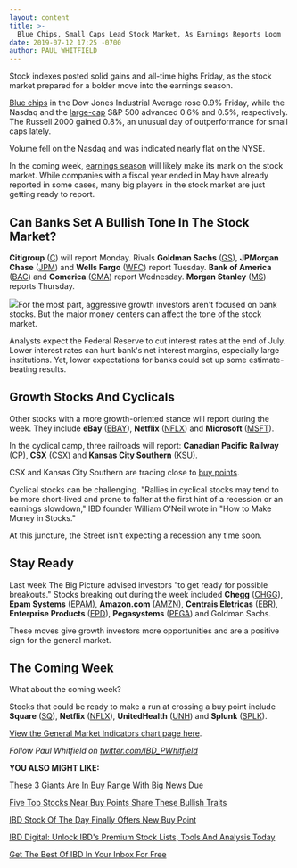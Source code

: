 ```yaml
---
layout: content
title: >-
  Blue Chips, Small Caps Lead Stock Market, As Earnings Reports Loom
date: 2019-07-12 17:25 -0700
author: PAUL WHITFIELD
---
```






Stock indexes posted solid gains and all-time highs Friday, as the stock market prepared for a bolder move into the earnings season.




[Blue chips](https://www.investors.com/how-to-invest/investors-corner/blue-chip-stock-dow-dia-warren-buffett/) in the Dow Jones Industrial Average rose 0.9% Friday, while the Nasdaq and the [large-cap](https://www.investors.com/how-to-invest/investors-corner/big-cap-stocks-can-be-winners/) S&P 500 advanced 0.6% and 0.5%, respectively. The Russell 2000 gained 0.8%, an unusual day of outperformance for small caps lately.


Volume fell on the Nasdaq and was indicated nearly flat on the NYSE.


In the coming week, [earnings season](https://www.investors.com/how-to-invest/investors-corner/earnings-season-underway-consider-this-options-strategy/) will likely make its mark on the stock market. While companies with a fiscal year ended in May have already reported in some cases, many big players in the stock market are just getting ready to report.


Can Banks Set A Bullish Tone In The Stock Market?
-------------------------------------------------


**Citigroup** ([C](https://research.investors.com/quote.aspx?symbol=C)) will report Monday. Rivals **Goldman Sachs** ([GS](https://research.investors.com/quote.aspx?symbol=GS)), **JPMorgan Chase** ([JPM](https://research.investors.com/quote.aspx?symbol=JPM)) and **Wells Fargo** ([WFC](https://research.investors.com/quote.aspx?symbol=WFC)) report Tuesday. **Bank of America** ([BAC](https://research.investors.com/quote.aspx?symbol=BAC)) and **Comerica** ([CMA](https://research.investors.com/quote.aspx?symbol=CMA)) report Wednesday. **Morgan Stanley** ([MS](https://research.investors.com/quote.aspx?symbol=MS)) reports Thursday.


![](https://www.investors.com/wp-content/uploads/2019/07/MP071219-236x300.jpg)For the most part, aggressive growth investors aren't focused on bank stocks. But the major money centers can affect the tone of the stock market.


Analysts expect the Federal Reserve to cut interest rates at the end of July. Lower interest rates can hurt bank's net interest margins, especially large institutions. Yet, lower expectations for banks could set up some estimate-beating results.


Growth Stocks And Cyclicals
---------------------------


Other stocks with a more growth-oriented stance will report during the week. They include **eBay** ([EBAY](https://research.investors.com/quote.aspx?symbol=EBAY)), **Netflix** ([NFLX](https://research.investors.com/quote.aspx?symbol=NFLX)) and **Microsoft** ([MSFT](https://research.investors.com/quote.aspx?symbol=MSFT)).


In the cyclical camp, three railroads will report: **Canadian Pacific Railway** ([CP](https://research.investors.com/quote.aspx?symbol=CP)), **CSX** ([CSX](https://research.investors.com/quote.aspx?symbol=CSX)) and **Kansas City Southern** ([KSU](https://research.investors.com/quote.aspx?symbol=KSU)).


CSX and Kansas City Southern are trading close to [buy points](https://www.investors.com/how-to-invest/investors-corner/chart-reading-basics-how-a-buy-point-marks-a-time-of-opportunity/).


Cyclical stocks can be challenging. "Rallies in cyclical stocks may tend to be more short-lived and prone to falter at the first hint of a recession or an earnings slowdown," IBD founder William O'Neil wrote in "How to Make Money in Stocks."


At this juncture, the Street isn't expecting a recession any time soon.


Stay Ready
----------


Last week The Big Picture advised investors "to get ready for possible breakouts." Stocks breaking out during the week included **Chegg** ([CHGG](https://research.investors.com/quote.aspx?symbol=CHGG)), **Epam Systems** ([EPAM](https://research.investors.com/quote.aspx?symbol=EPAM)), **Amazon.com** ([AMZN](https://research.investors.com/quote.aspx?symbol=AMZN)), **Centrais Eletricas** ([EBR](https://research.investors.com/quote.aspx?symbol=EBR)), **Enterprise Products** ([EPD](https://research.investors.com/quote.aspx?symbol=EPD)), **Pegasystems** ([PEGA](https://research.investors.com/quote.aspx?symbol=PEGA)) and Goldman Sachs.


These moves give growth investors more opportunities and are a positive sign for the general market.


The Coming Week
---------------


What about the coming week?


Stocks that could be ready to make a run at crossing a buy point include **Square** ([SQ](https://research.investors.com/quote.aspx?symbol=SQ)), **Netflix** ([NFLX](https://research.investors.com/quote.aspx?symbol=NFLX)), **UnitedHealth** ([UNH](https://research.investors.com/quote.aspx?symbol=UNH)) and **Splunk** ([SPLK](https://research.investors.com/quote.aspx?symbol=SPLK)).


[View the General Market Indicators chart page here](https://www.investors.com/wp-content/uploads/2019/07/GMI_071519.pdf).


*Follow Paul Whitfield on [twitter.com/IBD\_PWhitfield](http://twitter.com/IBD_PWhitfield)*


**YOU ALSO MIGHT LIKE:**


[These 3 Giants Are In Buy Range With Big News Due](https://www.investors.com/market-trend/stock-market-today/dow-jones-futures-amazon-prime-day-facebook-citigroup-stock-market-rally/)


[Five Top Stocks Near Buy Points Share These Bullish Traits](https://www.investors.com/research/cyberark-stock-twitter-stock-salesforce-stock-match-stock-autodesk-stock-near-buy-points/)


[IBD Stock Of The Day Finally Offers New Buy Point](https://www.investors.com/research/ibd-stock-of-the-day/cyberark-stock-nears-buy-point-cybersecurity-leader/)


[IBD Digital: Unlock IBD's Premium Stock Lists, Tools And Analysis Today](https://www.investors.com/product/ibd-digital/?artProdLink=IBD_Digital)


[Get The Best Of IBD In Your Inbox For Free](https://shop.investors.com/offer/splashresponsive.aspx?id=newsletters-howtoinvest)




